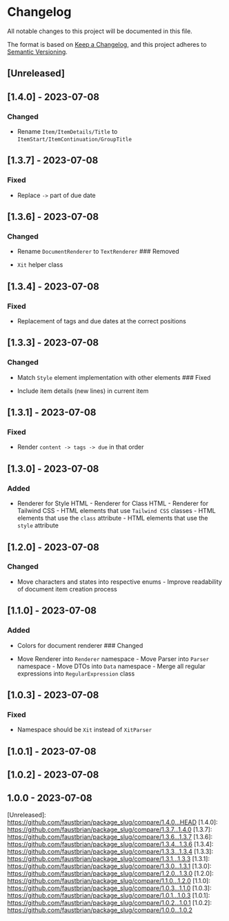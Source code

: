 # Changelog

All notable changes to this project will be documented in this file.

The format is based on [Keep a Changelog](https://keepachangelog.com/en/1.0.0/),
and this project adheres to
[Semantic Versioning](https://semver.org/spec/v2.0.0.html).

<a name="unreleased"></a>

## [Unreleased]


<a name="1.4.0"></a>

## [1.4.0] - 2023-07-08

### Changed

- Rename `Item/ItemDetails/Title` to `ItemStart/ItemContinuation/GroupTitle`
<a name="1.3.7"></a>

## [1.3.7] - 2023-07-08

### Fixed

- Replace `->` part of due date
<a name="1.3.6"></a>

## [1.3.6] - 2023-07-08

### Changed

- Rename `DocumentRenderer` to `TextRenderer`  ### Removed

- `Xit` helper class
<a name="1.3.4"></a>

## [1.3.4] - 2023-07-08

### Fixed

- Replacement of tags and due dates at the correct positions
<a name="1.3.3"></a>

## [1.3.3] - 2023-07-08

### Changed

- Match `Style` element implementation with other elements  ### Fixed

- Include item details (new lines) in current item
<a name="1.3.1"></a>

## [1.3.1] - 2023-07-08

### Fixed

- Render `content -> tags -> due` in that order
<a name="1.3.0"></a>

## [1.3.0] - 2023-07-08

### Added

- Renderer for Style HTML - Renderer for Class HTML - Renderer for Tailwind CSS - HTML elements that use `Tailwind CSS` classes - HTML elements that use the `class` attribute - HTML elements that use the `style` attribute
<a name="1.2.0"></a>

## [1.2.0] - 2023-07-08

### Changed

- Move characters and states into respective enums - Improve readability of document item creation process
<a name="1.1.0"></a>

## [1.1.0] - 2023-07-08

### Added

- Colors for document renderer  ### Changed

- Move Renderer into `Renderer` namespace - Move Parser into `Parser` namespace - Move DTOs into `Data` namespace - Merge all regular expressions into `RegularExpression` class
<a name="1.0.3"></a>

## [1.0.3] - 2023-07-08

### Fixed

- Namespace should be `Xit` instead of `XitParser`
<a name="1.0.1"></a>

## [1.0.1] - 2023-07-08


<a name="1.0.2"></a>

## [1.0.2] - 2023-07-08


<a name="1.0.0"></a>

## 1.0.0 - 2023-07-08

 [Unreleased]: https://github.com/faustbrian/package_slug/compare/1.4.0...HEAD [1.4.0]: https://github.com/faustbrian/package_slug/compare/1.3.7...1.4.0 [1.3.7]: https://github.com/faustbrian/package_slug/compare/1.3.6...1.3.7 [1.3.6]: https://github.com/faustbrian/package_slug/compare/1.3.4...1.3.6 [1.3.4]: https://github.com/faustbrian/package_slug/compare/1.3.3...1.3.4 [1.3.3]: https://github.com/faustbrian/package_slug/compare/1.3.1...1.3.3 [1.3.1]: https://github.com/faustbrian/package_slug/compare/1.3.0...1.3.1 [1.3.0]: https://github.com/faustbrian/package_slug/compare/1.2.0...1.3.0 [1.2.0]: https://github.com/faustbrian/package_slug/compare/1.1.0...1.2.0 [1.1.0]: https://github.com/faustbrian/package_slug/compare/1.0.3...1.1.0 [1.0.3]: https://github.com/faustbrian/package_slug/compare/1.0.1...1.0.3 [1.0.1]: https://github.com/faustbrian/package_slug/compare/1.0.2...1.0.1 [1.0.2]: https://github.com/faustbrian/package_slug/compare/1.0.0...1.0.2
